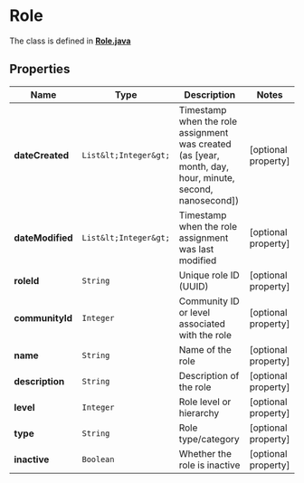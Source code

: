 

# Role

The class is defined in **[Role.java](../../src/main/java/org/openapitools/model/Role.java)**

## Properties

Name | Type | Description | Notes
------------ | ------------- | ------------- | -------------
**dateCreated** | `List&lt;Integer&gt;` | Timestamp when the role assignment was created (as [year, month, day, hour, minute, second, nanosecond]) |  [optional property]
**dateModified** | `List&lt;Integer&gt;` | Timestamp when the role assignment was last modified |  [optional property]
**roleId** | `String` | Unique role ID (UUID) |  [optional property]
**communityId** | `Integer` | Community ID or level associated with the role |  [optional property]
**name** | `String` | Name of the role |  [optional property]
**description** | `String` | Description of the role |  [optional property]
**level** | `Integer` | Role level or hierarchy |  [optional property]
**type** | `String` | Role type/category |  [optional property]
**inactive** | `Boolean` | Whether the role is inactive |  [optional property]











